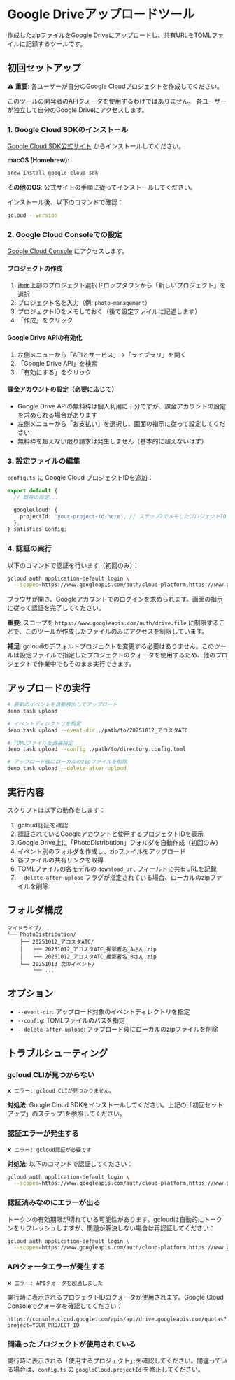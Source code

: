 # Google Driveアップロードツール

作成したzipファイルをGoogle Driveにアップロードし、共有URLをTOMLファイルに記録するツールです。

## 初回セットアップ

⚠️ **重要**: 各ユーザーが自分のGoogle Cloudプロジェクトを作成してください。

このツールの開発者のAPIクォータを使用するわけではありません。
各ユーザーが独立して自分のGoogle Driveにアクセスします。

### 1. Google Cloud SDKのインストール

[Google Cloud SDK公式サイト](https://cloud.google.com/sdk/docs/install) からインストールしてください。

**macOS (Homebrew):**
```bash
brew install google-cloud-sdk
```

**その他のOS**: 公式サイトの手順に従ってインストールしてください。

インストール後、以下のコマンドで確認：
```bash
gcloud --version
```

### 2. Google Cloud Consoleでの設定

[Google Cloud Console](https://console.cloud.google.com/) にアクセスします。

#### プロジェクトの作成

1. 画面上部のプロジェクト選択ドロップダウンから「新しいプロジェクト」を選択
2. プロジェクト名を入力（例: `photo-management`）
3. プロジェクトIDをメモしておく（後で設定ファイルに記述します）
4. 「作成」をクリック

#### Google Drive APIの有効化

1. 左側メニューから「APIとサービス」→「ライブラリ」を開く
2. 「Google Drive API」を検索
3. 「有効にする」をクリック

#### 課金アカウントの設定（必要に応じて）

- Google Drive APIの無料枠は個人利用に十分ですが、課金アカウントの設定を求められる場合があります
- 左側メニューから「お支払い」を選択し、画面の指示に従って設定してください
- 無料枠を超えない限り請求は発生しません（基本的に超えないはず）

### 3. 設定ファイルの編集

`config.ts` に Google Cloud プロジェクトIDを追加：

```typescript
export default {
  // 既存の設定...

  googleCloud: {
    projectId: 'your-project-id-here', // ステップ2でメモしたプロジェクトID
  },
} satisfies Config;
```

### 4. 認証の実行

以下のコマンドで認証を行います（初回のみ）：

```bash
gcloud auth application-default login \
  --scopes=https://www.googleapis.com/auth/cloud-platform,https://www.googleapis.com/auth/drive.file
```

ブラウザが開き、Googleアカウントでのログインを求められます。画面の指示に従って認証を完了してください。

**重要**: スコープを `https://www.googleapis.com/auth/drive.file` に制限することで、このツールが作成したファイルのみにアクセスを制限しています。

**補足**: gcloudのデフォルトプロジェクトを変更する必要はありません。このツールは設定ファイルで指定したプロジェクトのクォータを使用するため、他のプロジェクトで作業中でもそのまま実行できます。

## アップロードの実行

```bash
# 最新のイベントを自動検出してアップロード
deno task upload

# イベントディレクトリを指定
deno task upload --event-dir ./path/to/20251012_アコスタATC

# TOMLファイルを直接指定
deno task upload --config ./path/to/directory.config.toml

# アップロード後にローカルのzipファイルを削除
deno task upload --delete-after-upload
```

## 実行内容

スクリプトは以下の動作をします：

1. gcloud認証を確認
2. 認証されているGoogleアカウントと使用するプロジェクトIDを表示
3. Google Drive上に「PhotoDistribution」フォルダを自動作成（初回のみ）
4. イベント別のフォルダを作成し、zipファイルをアップロード
5. 各ファイルの共有リンクを取得
6. TOMLファイルの各モデルの `download_url` フィールドに共有URLを記録
7. `--delete-after-upload` フラグが指定されている場合、ローカルのzipファイルを削除

## フォルダ構成

```
マイドライブ/
└── PhotoDistribution/
    ├── 20251012_アコスタATC/
    │   ├── 20251012_アコスタATC_撮影者名_Aさん.zip
    │   └── 20251012_アコスタATC_撮影者名_Bさん.zip
    └── 20251013_次のイベント/
        └── ...
```

## オプション

- `--event-dir`: アップロード対象のイベントディレクトリを指定
- `--config`: TOMLファイルのパスを指定
- `--delete-after-upload`: アップロード後にローカルのzipファイルを削除

## トラブルシューティング

### gcloud CLIが見つからない

```
❌ エラー: gcloud CLIが見つかりません。
```

**対処法**: Google Cloud SDKをインストールしてください。上記の「初回セットアップ」のステップ1を参照してください。

### 認証エラーが発生する

```
❌ エラー: gcloud認証が必要です
```

**対処法**: 以下のコマンドで認証してください：

```bash
gcloud auth application-default login \
  --scopes=https://www.googleapis.com/auth/cloud-platform,https://www.googleapis.com/auth/drive.file
```

### 認証済みなのにエラーが出る

トークンの有効期限が切れている可能性があります。gcloudは自動的にトークンをリフレッシュしますが、問題が解決しない場合は再認証してください：

```bash
gcloud auth application-default login \
  --scopes=https://www.googleapis.com/auth/cloud-platform,https://www.googleapis.com/auth/drive.file
```

### APIクォータエラーが発生する

```
❌ エラー: APIクォータを超過しました
```

実行時に表示されるプロジェクトIDのクォータが使用されます。Google Cloud Consoleでクォータを確認してください：

`https://console.cloud.google.com/apis/api/drive.googleapis.com/quotas?project=YOUR_PROJECT_ID`

### 間違ったプロジェクトが使用されている

実行時に表示される「使用するプロジェクト」を確認してください。間違っている場合は、`config.ts` の `googleCloud.projectId` を修正してください。
